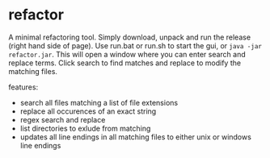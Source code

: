 
# refactor

A minimal refactoring tool.
Simply download, unpack and run the release (right hand side of page).
Use run.bat or run.sh to start the gui, or `java -jar refactor.jar`.
This will open a window where you can enter search and replace terms.
Click search to find matches and replace to modify the matching files.

features:
* search all files matching a list of file extensions
* replace all occurences of an exact string
* regex search and replace
* list directories to exlude from matching
* updates all line endings in all matching files to either unix or windows line endings


